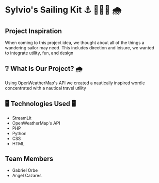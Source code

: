 <body background-color: white>
<h1> Sylvio's Sailing Kit ⚓ 🔱⛵🚢 🌧</h1>

<h2> Project Inspiration</h2>
<p> When coming to this project idea, we thought about all of the things a wandering sailor may need. This includes direction and leisure, we wanted to integrate utility, fun, and design </p>


<h2> ❔ What Is Our Project? 🌧 </h2>
<p> Using OpenWeatherMap's API we created a nautically inspired wordle concentrated with a nautical travel utility</p>


<h2> 🖥️ Technologies Used 🖥️ </h2>

<ul>
  <li> StreamLit</li>
  <li> OpenWeatherMap's API</li>
  <li>PHP</li>
  <li>Python</li>
  <li>CSS</li>
  <li>HTML</li>
  
</ul>
<h2>  Team Members </h2>
<ul>
  <li> Gabriel Orbe </li>
  <li> Angel Cazares</li>

</ul>

</body>
